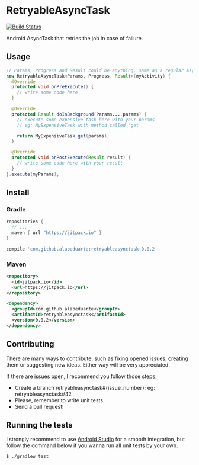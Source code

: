 # RetryableAsyncTask

[![Build
Status](https://snap-ci.com/alabeduarte/retryableasynctask/branch/master/build_image)](https://snap-ci.com/alabeduarte/retryableasynctask/branch/master)

Android AsyncTask that retries the job in case of failure.

## Usage

```java
// Params, Progress and Result could be anything, same as a regular AsyncTask
new RetryableAsyncTask<Params, Progress, Result>(myActivity) {
  @Override
  protected void onPreExecute() {
    // write some code here
  }

  @Override
  protected Result doInBackground(Params... params) {
    // execute some expensive task here with your params
    // eg: MyExpensiveTask with method called 'get'

    return MyExpensiveTask.get(params);
  }

  @Override
  protected void onPostExecute(Result result) {
    // write some code here with your result
  }
}.execute(myParams);
```

## Install

### Gradle

```groovy
repositories {
  // ...
  maven { url "https://jitpack.io" }
}
```

```groovy
compile 'com.github.alabeduarte:retryableasynctask:0.0.2'
```

### Maven

```xml
<repository>
  <id>jitpack.io</id>
  <url>https://jitpack.io</url>
</repository>
```

```xml
<dependency>
  <groupId>com.github.alabeduarte</groupId>
  <artifactId>retryableasynctask</artifactId>
  <version>0.0.2</version>
</dependency>
```

## Contributing

There are many ways to contribute, such as fixing opened issues, creating them or suggesting new ideas.
Either way will be very appreciated.

If there are issues open, I recommend you follow those steps:

* Create a branch retryableasynctask#{issue_number}; eg: retryableasynctask#42
* Please, remember to write unit tests.
* Send a pull request!

## Running the tests

I strongly recommend to use [Android Studio](http://developer.android.com/sdk/index.html) for a
smooth integration, but follow the command below if you wanna run all unit tests by your own.

```sh
$ ./gradlew test
```

